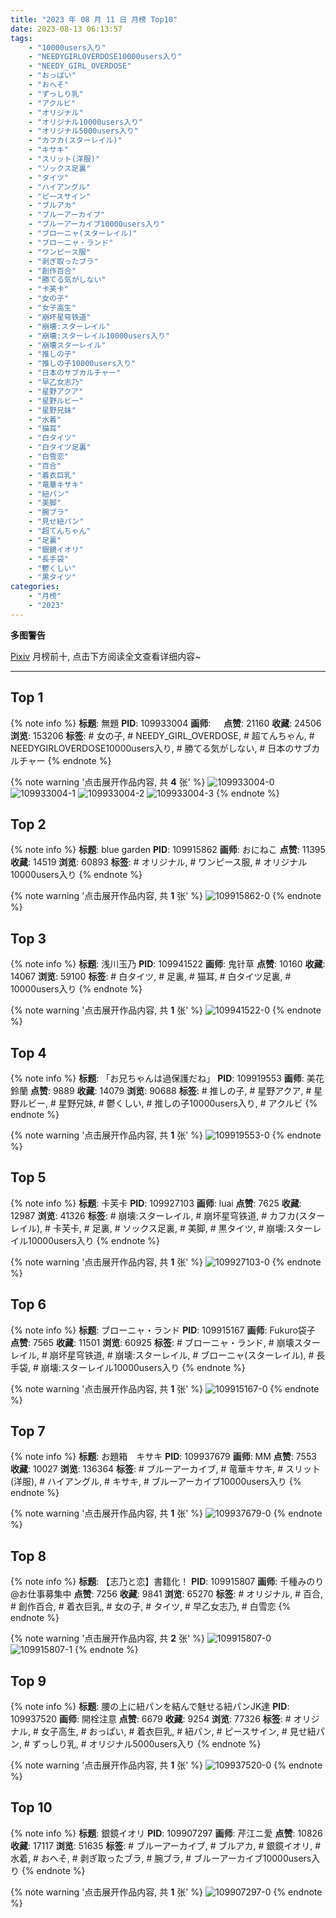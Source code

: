 ```yaml
---
title: "2023 年 08 月 11 日 月榜 Top10"
date: 2023-08-13 06:13:57
tags:
    - "10000users入り"
    - "NEEDYGIRLOVERDOSE10000users入り"
    - "NEEDY_GIRL_OVERDOSE"
    - "おっぱい"
    - "おへそ"
    - "ずっしり乳"
    - "アクルビ"
    - "オリジナル"
    - "オリジナル10000users入り"
    - "オリジナル5000users入り"
    - "カフカ(スターレイル)"
    - "キサキ"
    - "スリット(洋服)"
    - "ソックス足裏"
    - "タイツ"
    - "ハイアングル"
    - "ピースサイン"
    - "ブルアカ"
    - "ブルーアーカイブ"
    - "ブルーアーカイブ10000users入り"
    - "ブローニャ(スターレイル)"
    - "ブローニャ・ランド"
    - "ワンピース服"
    - "剥ぎ取ったブラ"
    - "創作百合"
    - "勝てる気がしない"
    - "卡芙卡"
    - "女の子"
    - "女子高生"
    - "崩坏星穹铁道"
    - "崩壊:スターレイル"
    - "崩壊:スターレイル10000users入り"
    - "崩壊スターレイル"
    - "推しの子"
    - "推しの子10000users入り"
    - "日本のサブカルチャー"
    - "早乙女志乃"
    - "星野アクア"
    - "星野ルビー"
    - "星野兄妹"
    - "水着"
    - "猫耳"
    - "白タイツ"
    - "白タイツ足裏"
    - "白雪恋"
    - "百合"
    - "着衣巨乳"
    - "竜華キサキ"
    - "紐パン"
    - "美脚"
    - "腕ブラ"
    - "見せ紐パン"
    - "超てんちゃん"
    - "足裏"
    - "銀鏡イオリ"
    - "長手袋"
    - "鬱くしい"
    - "黒タイツ"
categories:
    - "月榜"
    - "2023"
---
```


<i class="fa fa-triangle-exclamation"></i>**多图警告**<i class="fa fa-triangle-exclamation"></i>

[Pixiv](https://www.pixiv.net/) 月榜前十, 点击下方阅读全文查看详细内容~

<!-- more -->

---

## Top 1

{% note info %}
**标题**: 無題
**PID**: 109933004 **画师**: ㅤ
**点赞**: 21160 **收藏**: 24506 **浏览**: 153206
**标签**: # 女の子, # NEEDY_GIRL_OVERDOSE, # 超てんちゃん, # NEEDYGIRLOVERDOSE10000users入り, # 勝てる気がしない, # 日本のサブカルチャー
{% endnote %}

{% note warning '点击展开作品内容, 共 **4** 张' %}
![109933004-0](https://i.pixiv.re/img-original/img/2023/07/15/16/41/24/109933004_p0.png)
![109933004-1](https://i.pixiv.re/img-original/img/2023/07/15/16/41/24/109933004_p1.png)
![109933004-2](https://i.pixiv.re/img-original/img/2023/07/15/16/41/24/109933004_p2.png)
![109933004-3](https://i.pixiv.re/img-original/img/2023/07/15/16/41/24/109933004_p3.png)
{% endnote %}

## Top 2

{% note info %}
**标题**: blue garden
**PID**: 109915862 **画师**: おにねこ
**点赞**: 11395 **收藏**: 14519 **浏览**: 60893
**标签**: # オリジナル, # ワンピース服, # オリジナル10000users入り
{% endnote %}

{% note warning '点击展开作品内容, 共 **1** 张' %}
![109915862-0](https://i.pixiv.re/img-original/img/2023/07/15/00/13/37/109915862_p0.jpg)
{% endnote %}

## Top 3

{% note info %}
**标题**: 浅川玉乃
**PID**: 109941522 **画师**: 鬼针草
**点赞**: 10160 **收藏**: 14067 **浏览**: 59100
**标签**: # 白タイツ, # 足裏, # 猫耳, # 白タイツ足裏, # 10000users入り
{% endnote %}

{% note warning '点击展开作品内容, 共 **1** 张' %}
![109941522-0](https://i.pixiv.re/img-original/img/2023/07/15/21/51/25/109941522_p0.jpg)
{% endnote %}

## Top 4

{% note info %}
**标题**: 「お兄ちゃんは過保護だね」
**PID**: 109919553 **画师**: 美花　鈴蘭
**点赞**: 9889 **收藏**: 14079 **浏览**: 90688
**标签**: # 推しの子, # 星野アクア, # 星野ルビー, # 星野兄妹, # 鬱くしい, # 推しの子10000users入り, # アクルビ
{% endnote %}

{% note warning '点击展开作品内容, 共 **1** 张' %}
![109919553-0](https://i.pixiv.re/img-original/img/2023/07/15/02/40/36/109919553_p0.png)
{% endnote %}

## Top 5

{% note info %}
**标题**: 卡芙卡
**PID**: 109927103 **画师**: luai
**点赞**: 7625 **收藏**: 12987 **浏览**: 41326
**标签**: # 崩壊:スターレイル, # 崩坏星穹铁道, # カフカ(スターレイル), # 卡芙卡, # 足裏, # ソックス足裏, # 美脚, # 黒タイツ, # 崩壊:スターレイル10000users入り
{% endnote %}

{% note warning '点击展开作品内容, 共 **1** 张' %}
![109927103-0](https://i.pixiv.re/img-original/img/2023/07/15/12/00/15/109927103_p0.jpg)
{% endnote %}

## Top 6

{% note info %}
**标题**: ブローニャ・ランド
**PID**: 109915167 **画师**: Fukuro袋子
**点赞**: 7565 **收藏**: 11501 **浏览**: 60925
**标签**: # ブローニャ・ランド, # 崩壊スターレイル, # 崩坏星穹铁道, # 崩壊:スターレイル, # ブローニャ(スターレイル), # 長手袋, # 崩壊:スターレイル10000users入り
{% endnote %}

{% note warning '点击展开作品内容, 共 **1** 张' %}
![109915167-0](https://i.pixiv.re/img-original/img/2023/07/17/04/04/07/109915167_p0.jpg)
{% endnote %}

## Top 7

{% note info %}
**标题**: お題箱　キサキ
**PID**: 109937679 **画师**: MM
**点赞**: 7553 **收藏**: 10027 **浏览**: 136364
**标签**: # ブルーアーカイブ, # 竜華キサキ, # スリット(洋服), # ハイアングル, # キサキ, # ブルーアーカイブ10000users入り
{% endnote %}

{% note warning '点击展开作品内容, 共 **1** 张' %}
![109937679-0](https://i.pixiv.re/img-original/img/2023/07/15/19/51/02/109937679_p0.png)
{% endnote %}

## Top 8

{% note info %}
**标题**: 【志乃と恋】書籍化！
**PID**: 109915807 **画师**: 千種みのり@お仕事募集中
**点赞**: 7256 **收藏**: 9841 **浏览**: 65270
**标签**: # オリジナル, # 百合, # 創作百合, # 着衣巨乳, # 女の子, # タイツ, # 早乙女志乃, # 白雪恋
{% endnote %}

{% note warning '点击展开作品内容, 共 **2** 张' %}
![109915807-0](https://i.pixiv.re/img-original/img/2023/07/15/00/12/19/109915807_p0.jpg)
![109915807-1](https://i.pixiv.re/img-original/img/2023/07/15/00/12/19/109915807_p1.jpg)
{% endnote %}

## Top 9

{% note info %}
**标题**: 腰の上に紐パンを結んで魅せる紐パンJK達
**PID**: 109937520 **画师**: 開栓注意
**点赞**: 6679 **收藏**: 9254 **浏览**: 77326
**标签**: # オリジナル, # 女子高生, # おっぱい, # 着衣巨乳, # 紐パン, # ピースサイン, # 見せ紐パン, # ずっしり乳, # オリジナル5000users入り
{% endnote %}

{% note warning '点击展开作品内容, 共 **1** 张' %}
![109937520-0](https://i.pixiv.re/img-original/img/2023/07/15/19/44/36/109937520_p0.jpg)
{% endnote %}

## Top 10

{% note info %}
**标题**: 銀鏡イオリ
**PID**: 109907297 **画师**: 芹江ニ愛
**点赞**: 10826 **收藏**: 17117 **浏览**: 51635
**标签**: # ブルーアーカイブ, # ブルアカ, # 銀鏡イオリ, # 水着, # おへそ, # 剥ぎ取ったブラ, # 腕ブラ, # ブルーアーカイブ10000users入り
{% endnote %}

{% note warning '点击展开作品内容, 共 **1** 张' %}
![109907297-0](https://i.pixiv.re/img-original/img/2023/07/14/19/57/30/109907297_p0.jpg)
{% endnote %}
